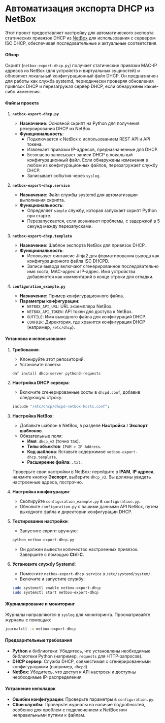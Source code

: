 # Автоматизация экспорта DHCP из NetBox

Этот проект предоставляет настройку для автоматического экспорта статических привязок DHCP из [NetBox](https://github.com/netbox-community/netbox) для использования с сервером ISC DHCP, обеспечивая последовательные и актуальные соответствия.

#### Обзор

Скрипт (`netbox-export-dhcp.py`) получает статические привязки MAC-IP адресов из NetBox (для устройств и виртуальных сущностей) и обновляет локальный конфигурационный файл DHCP. Он предназначен для работы как служба systemd, периодически проверяя обновления привязок DHCP и перезагружая сервер DHCP, если обнаружены какие-либо изменения.

#### Файлы проекта

1. **`netbox-export-dhcp.py`**
   - **Назначение**: Основной скрипт на Python для получения резервирования DHCP из NetBox.
   - **Функциональность**:
     - Подключается к NetBox с использованием REST API и API токена.
     - Извлекает привязки IP-адресов, предназначенные для DHCP.
     - Безопасно записывает записи DHCP в локальный конфигурационный файл. Если обнаружены изменения в любом из конфигурационных файлов, перезагружает службу DHCP.
     - Записывает события через `syslog`.

2. **`netbox-export-dhcp.service`**
   - **Назначение**: Файл службы systemd для автоматизации выполнения скрипта.
   - **Функциональность**:
     - Определяет `simple` службу, которая запускает скрипт Python при старте.
     - Перезапускается, если возникают проблемы, с задержкой в 5 секунд между перезапусками.

3. **`netbox-export-dhcp.template`**
   - **Назначение**: Шаблон экспорта NetBox для привязок DHCP.
   - **Функциональность**:
     - Использует синтаксис Jinja2 для форматирования вывода как конфигурационного файла ISC DHCPD.
     - Записи вывода включают сгенерированное последовательно имя хоста, MAC-адрес и IP-адрес. Имя устройства добавляется как комментарий в конце строки для отладки.

4. **`configuration_example.py`**
   - **Назначение**: Пример конфигурационного файла.
   - **Параметры конфигурации**:
     - `NETBOX_API_URL`: URL экземпляра NetBox.
     - `NETBOX_API_TOKEN`: API токен для доступа к NetBox.
     - `OUTFILE`: Имя выходного файла для конфигураций DHCP.
     - `CONFDIR`: Директория, где хранится конфигурация DHCP (например, `/etc/dhcp`).

#### Установка и использование

1. **Требования**:
   - Клонируйте этот репозиторий.
   - Установите пакеты: 
   ```bash
   dnf install dhcp-server python3-requests
   ```

2. **Настройка DHCP сервера**:
   - Включите сгенерированные хосты в `dhcpd.conf`, добавив следующую строку:
   ```bash
   include "/etc/dhcp/dhcpd-netbox-hosts.conf";
   ```

3. **Настройка NetBox**:
   - Добавьте шаблон в NetBox, в разделе **Настройка** / **Экспорт шаблонов**.
   - Обязательные поля:
     - **Имя**: `dhcp_v2` (точно так).
     - **Типы объектов**: `IPAM > IP Address`.
     - **Код шаблона**: Вставьте содержимое `netbox-export-dhcp.template`.
     - **Расширение файла**: `.txt`.

   Проверьте свои настройки в NetBox: перейдите в **IPAM**, **IP адреса**, нажмите кнопку **Экспорт**, выберите `dhcp_v2`. Вы должны увидеть настроенные адреса, построчно.

4. **Настройка конфигурации**:
   - Скопируйте `configuration_example.py` в `configuration.py`.
   - Обновите `configuration.py` с вашими данными API NetBox, путем выходного файла и директории конфигурации DHCP.

5. **Тестирование настройки**:
   - Запустите скрипт вручную:
   ```bash
   python netbox-export-dhcp.py
   ```
   - Он должен вывести количество настроенных привязок. Завершите с помощью **Ctrl-C**.

6. **Установите службу Systemd**:
   - Поместите `netbox-export-dhcp.service` в `/etc/systemd/system/`.
   - Включите и запустите службу:
   ```bash
   sudo systemctl enable netbox-export-dhcp
   sudo systemctl start netbox-export-dhcp
   ```


#### Журналирование и мониторинг

Журналы направляются в `syslog` для мониторинга. Просматривайте журналы с помощью:
```bash
journalctl -u netbox-export-dhcp
```

#### Предварительные требования

- **Python** и библиотеки: Убедитесь, что установлены необходимые библиотеки Python (например, `requests` для HTTP-запросов).
- **DHCP сервер**: Служба DHCP, совместимая с сгенерированными конфигурациями (например, `dhcpd`).
- **NetBox**: Убедитесь, что доступ к API настроен и доступны необходимые IP-распределения.

#### Устранение неполадок

- **Ошибки конфигурации**: Проверьте параметры в `configuration.py`.
- **Сбои службы**: Проверьте журналы на наличие подробностей, особенно для проблем с подключением к NetBox или неправильными путями к файлам.